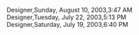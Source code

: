 ﻿Designer,Sunday, August 10, 2003,3:47 AM  Designer,Tuesday, July 22, 2003,5:13 PM  Designer,Saturday, July 19, 2003,6:40 PM